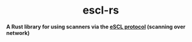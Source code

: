 <p align="center">
  <h1 align="center">escl-rs</h1>
</p>

**A Rust library for using scanners via the [eSCL protocol](https://mopria.org/spec-download) (scanning over network)**

